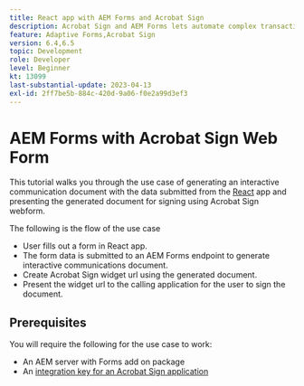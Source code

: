 ```yaml
---
title: React app with AEM Forms and Acrobat Sign
description: Acrobat Sign and AEM Forms lets automate complex transactions and include legal e-signatures as part of a seamless digital experience.
feature: Adaptive Forms,Acrobat Sign
version: 6.4,6.5
topic: Development
role: Developer
level: Beginner
kt: 13099
last-substantial-update: 2023-04-13
exl-id: 2ff7be5b-884c-420d-9a06-f0e2a99d3ef3
---
```

# AEM Forms with Acrobat Sign Web Form


This tutorial walks you through the use case of generating an interactive communication document with the data submitted from the [React](https://react.dev/) app and presenting the generated document for signing using Acrobat Sign webform.

The following is the flow of the use case

* User fills out a form in React app. 
* The form data is submitted to an AEM Forms endpoint to generate interactive communications document.
* Create  Acrobat Sign widget url using the generated document.
* Present the widget url to the calling application for the user to sign the document. 

## Prerequisites

You will require the following for the use case to work:

* An AEM server with Forms add on package
* An [integration key for an Acrobat Sign application](https://helpx.adobe.com/sign/kb/how-to-create-an-integration-key.html)
